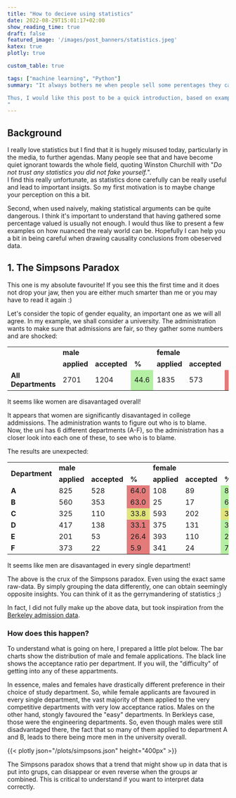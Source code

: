 ```yaml
---
title: "How to decieve using statistics"
date: 2022-08-29T15:01:17+02:00
show_reading_time: true
draft: false
featured_image: '/images/post_banners/statistics.jpeg'
katex: true
plotly: true

custom_table: true

tags: ["machine learning", "Python"]
summary: "It always bothers me when people sell some perentages they calculated some how as 'statistics', particularly in the media.

Thus, I would like this post to be a quick introduction, based on examples, on how manipluative some badly done statistics can be.
"
---
```


## Background
I really love statistics but I find that it is hugely misused today, particularly in the media, to further agendas.
Many people see that and have become quiet ignorant towards the whole field, quoting Winston Churchill with "*Do not trust any statistics you did not fake yourself.*".  
I find this really unfortunate, as statistics done carefully can be really useful and lead to important insigts.
So my first motivation is to maybe change your perception on this a bit.

Second, when used naively, making statistical arguments can be quite dangerous. I think it's important to understand that having gathered some percentage valued is usually not enough. I would thus like to present a few examples on how nuanced the realy world can be.
Hopefully I can help you a bit in being careful when drawing causality conclusions from obeserved data.


## 1. The Simpsons Paradox


This one is my absolute favourite!
If you see this the first time and it does not drop your jaw, then you are either much smarter than me or you may have to read it again :)

Let's consider the topic of gender equality, an important one as we will all agree.
In my example, we shall consider a university. The administration wants to make sure that admissions are fair, so they gather some numbers and are shocked:

<table>
  <tr>
    <td rowspan = "2"><b></b></td>
    <td colspan="3"><b>male</b></td>
    <td colspan="3"><b>female</b></td>
  </tr>
  <tr>
    <td><b>applied</b></td>
    <td><b>accepted</b></td>
    <td><b>%</b></td>
    <td><b>applied</b></td>
    <td><b>accepted</b></td>
    <td><b>%</b></td>
  </tr>
    <tr>
    <td><b>All Departments</td>
    <td>2701</td>
    <td>1204</td>
    <td style="background-color:#B4EFA3">44.6</td>
    <td>1835</td>
    <td>573</td>
    <td style="background-color:#E47B7B">31.2</td>
  </tr>
</table>

<div class="boxWarning">It seems like women are disavantaged overall!</div>

It appears that women are significantly disavantaged in college addmissions.
The administration wants to figure out who is to blame.  
Now, the uni has 6 different departments (A-F), so the administration has a closer look into each one of these, to see who is to blame.

The results are unexpected:

<table>
  <tr>
    <td rowspan = "2"><b>Department</b></td>
    <td colspan="3"><b>male</b></td>
    <td colspan="3"><b>female</b></td>
  </tr>
  <tr>
    <td><b>applied</b></td>
    <td><b>accepted</b></td>
    <td><b>%</b></td>
    <td><b>applied</b></td>
    <td><b>accepted</b></td>
    <td><b>%</b></td>
  </tr>
    <tr>
    <td><b>A</td>
    <td>825</td>
    <td>528</td>
    <td style="background-color:#E47B7B">64.0</td>
    <td>108</td>
    <td>89</td>
    <td style="background-color:#B4EFA3">82.4</td>
  </tr>
  </tr>
    <tr>
    <td><b>B</td>
    <td>560</td>
    <td>353</td>
    <td style="background-color:#E47B7B">63.0</td>
    <td>25</td>
    <td>17</td>
    <td style="background-color:#B4EFA3">68.0</td>
  </tr>

  </tr>
    <tr>
    <td><b>C</td>
    <td>325</td>
    <td>110</td>
    <td style="background-color:#E1E47B">33.8</td>
    <td>593</td>
    <td>202</td>
    <td style="background-color:#E1E47B">34.1</td>
  </tr>

  </tr>
    <tr>
    <td><b>D</td>
    <td>417</td>
    <td>138</td>
    <td style="background-color:#E47B7B">33.1</td>
    <td>375</td>
    <td>131</td>
    <td style="background-color:#B4EFA3">34.9</td>
  </tr>

  </tr>
    <tr>
    <td><b>E</td>
    <td>201</td>
    <td>53</td>
    <td style="background-color:#E47B7B">26.4</td>
    <td>393</td>
    <td>110</td>
    <td style="background-color:#B4EFA3">28.0</td>
  </tr>

  </tr>
    <tr>
    <td><b>F</td>
    <td>373</td>
    <td>22</td>
    <td style="background-color:#E47B7B">5.9</td>
    <td>341</td>
    <td>24</td>
    <td style="background-color:#B4EFA3">7.0</td>
  </tr>
</table>

<div class="boxWarning">It seems like men are disavantaged in every single department!</div>


The above is the crux of the Simpsons paradox. Even using the exact same raw-data. By simply grouping the data differently, one can obtain seemingly opposite insights. You can think of it as the gerrymandering of statistics ;)

In fact, I did not fully make up the above data, but took inspiration from the [Berkeley admission data](https://en.wikipedia.org/wiki/Simpson's_paradox#Examples).


### How does this happen?

To understand what is going on here, I prepared a little plot below.
The bar charts show the distribution of male and female applications. The black line shows the acceptance ratio per department. If you will, the "difficulty" of getting into any of these appartments.

In essence, males and females have drastically different preference in their choice of study department.
So, while female applicants are favoured in every single department, the vast majority of them applied to the very competitive departments with very low acceptance ratios. Males on the other hand, stongly favoured the "easy" departments. In Berkleys case, those were the engineering departments. So, even though males were still disadvantaged there, the fact that so many of them applied to department A and B, leads to there being more men in the university overall.

{{< plotly json="/plots/simpsons.json" height="400px" >}}


<div class="boxInfo">The Simpsons paradox shows that a trend that might show up in data that is put into grups, can disappear or even reverse when the groups ar combined. This is critical to understand if you want to interpret data correctly.</div>

<!-- <div class="boxBell">Disclaimer</div>
<div class="boxCheck">Check</div>
<div class="boxComment">Comment</div>
<div class="boxHeart">Heart</div>
<div class="boxInfo">Info</div>
<div class="boxPlus">Plus</div>
<div class="boxStar">Star</div>
<div class="boxWarning">Warning </div> -->


